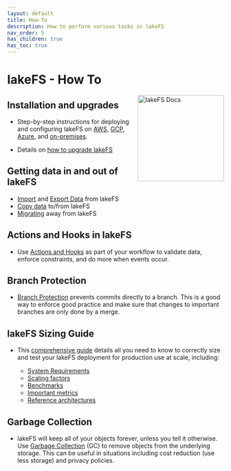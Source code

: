 ```yaml
---
layout: default
title: How-To
description: How to perform various tasks in lakeFS
nav_order: 5
has_children: true
has_toc: true
---
```


# lakeFS - How To

<img src="/assets/img/docs_logo.png" alt="lakeFS Docs" width=200 style="float: right; margin: 0 0 10px 10px;"/>


## Installation and upgrades

* Step-by-step instructions for deploying and configuring lakeFS on [AWS](/howto/deploy/aws.html), [GCP](/howto/deploy/gcp.html), [Azure](/howto/deploy/azure.html), and [on-premises](/howto/deploy/onprem.html). 

* Details on [how to upgrade lakeFS](/howto/deploy/upgrade.html)

## Getting data in and out of lakeFS

* [Import](/howto/import.html) and [Export Data](/howto/export.html) from lakeFS
* [Copy data](/howto/copying.html) to/from lakeFS
* [Migrating](/howto/migrate-away.html) away from lakeFS

## Actions and Hooks in lakeFS

* Use [Actions and Hooks](/howto/hooks/) as part of your workflow to validate data, enforce constraints, and do more when events occur.

## Branch Protection

* [Branch Protection](/howto/protect-branches.html) prevents commits directly to a branch. This is a good way to enforce good practice and make sure that changes to important branches are only done by a merge.

## lakeFS Sizing Guide

* This [comprehensive guide](/howto/sizing-guide.html) details all you need to know to correctly size and test your lakeFS deployment for production use at scale, including: 

    * [System Requirements](/howto/sizing-guide.html#system-requirements)
    * [Scaling factors](/howto/sizing-guide.html#scaling-factors)
    * [Benchmarks](/howto/sizing-guide.html#benchmarks)
    * [Important metrics](/howto/sizing-guide.html#important-metrics)
    * [Reference architectures](/howto/sizing-guide.html#reference-architectures)

## Garbage Collection

* lakeFS will keep all of your objects forever, unless you tell it otherwise. Use [Garbage Collection](/howto/garbage-collection/) (GC) to remove objects from the underlying storage. This can be useful in situations including cost reduction (use less storage) and privacy policies.
